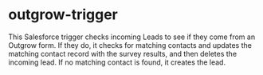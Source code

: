 # outgrow-trigger
This Salesforce trigger checks incoming Leads to see if they come from an Outgrow form. If they do, it checks for matching contacts and updates the matching contact record with the survey results, and then deletes the incoming lead. If no matching contact is found, it creates the lead.
